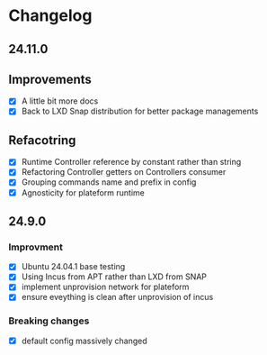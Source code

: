 # Changelog

## 24.11.0

## Improvements

- [x] A little bit more docs
- [x] Back to LXD Snap distribution for better package managements

## Refacotring

- [x] Runtime Controller reference by constant rather than string
- [x] Refactoring Controller getters on Controllers consumer
- [x] Grouping commands name and prefix in config
- [x] Agnosticity for plateform runtime

## 24.9.0

### Improvment

- [x] Ubuntu 24.04.1 base testing
- [x] Using Incus from APT rather than LXD from SNAP
- [x] implement unprovision network for plateform
- [x] ensure eveything is clean after unprovision of incus

### Breaking changes

- [x] default config massively changed

